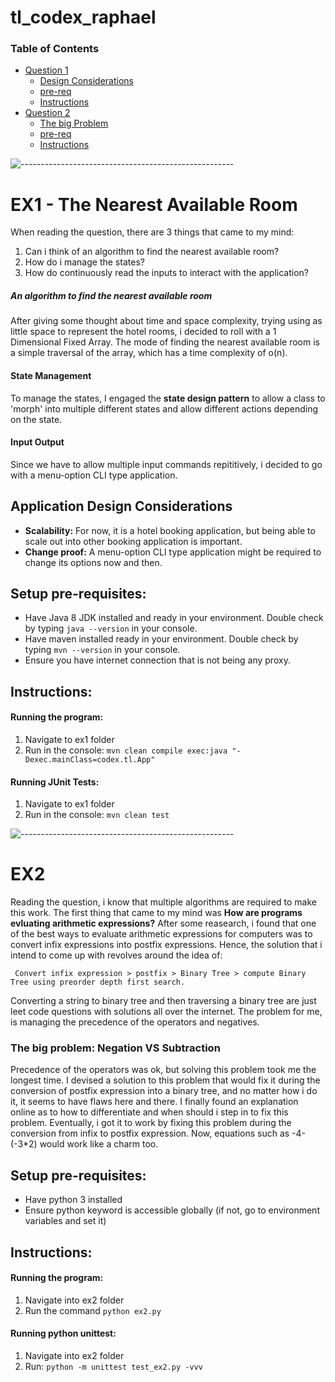 # tl_codex_raphael
### Table of Contents
- [Question 1](#ex1---the-nearest-available-room)
  - [Design Considerations](#application-design-considerations)
  - [pre-req](#setup-pre-requisites)
  - [Instructions](#instructions)
- [Question 2](#ex2)
  - [The big Problem](#the-big-problem-negation-vs-subtraction)
  - [pre-req](#setup-pre-requisites-1)
  - [Instructions](#instructions-1)

![-----------------------------------------------------](https://raw.githubusercontent.com/andreasbm/readme/master/assets/lines/rainbow.png)
# EX1 - The Nearest Available Room
When reading the question, there are 3 things that came to my mind:
1. Can i think of an algorithm to find the nearest available room?
1. How do i manage the states?
1. How do continuously read the inputs to interact with the application?

##### An algorithm to find the nearest available room
After giving some thought about time and space complexity, trying using as little space to represent the hotel rooms, i decided to roll with a 1 Dimensional Fixed Array. The mode of finding the nearest available room is a simple traversal of the array, which has a time complexity of o(n).

#### State Management
To manage the states, I engaged the **state design pattern** to allow a class to 'morph' into multiple different states and allow different actions depending on the state.

#### Input Output
Since we have to allow multiple input commands repititively, i decided to go with a menu-option CLI type application.

## Application Design Considerations
- **Scalability:** For now, it is a hotel booking application, but being able to scale out into other booking application is important.
- **Change proof:** A menu-option CLI type application might be required to change its options now and then.

## Setup pre-requisites:
- Have Java 8 JDK installed and ready in your environment. Double check by typing `java --version` in your console.
- Have maven installed ready in your environment. Double check by typing `mvn --version` in your console.
- Ensure you have internet connection that is not being any proxy.

## Instructions:
#### Running the program:
1. Navigate to ex1 folder
1. Run in the console: `mvn clean compile exec:java "-Dexec.mainClass=codex.tl.App"`

#### Running JUnit Tests:
1. Navigate to ex1 folder
1. Run in the console: `mvn clean test`


![-----------------------------------------------------](https://raw.githubusercontent.com/andreasbm/readme/master/assets/lines/rainbow.png)
# EX2
Reading the question, i know that multiple algorithms are required to make this work. The first thing that came to my mind was
**How are programs evluating arithmetic expressions?**
After some reasearch, i found that one of the best ways to evaluate arithmetic expressions for computers was to convert infix expressions into postfix expressions. Hence, the solution that i intend to come up with revolves around the idea of: 
```
 Convert infix expression > postfix > Binary Tree > compute Binary Tree using preorder depth first search.
```
Converting a string to binary tree and then traversing a binary tree are just leet code questions with solutions all over the internet. The problem for me, is managing the precedence of the operators and negatives.

### The big problem: Negation VS Subtraction
Precedence of the operators was ok, but solving this problem took me the longest time. I devised a solution to this problem that would fix it during the conversion of postfix expression into a binary tree, and no matter how i do it, it seems to have flaws here and there. I finally found an explanation online as to how to differentiate and when should i step in to fix this problem. Eventually, i got it to work by fixing this problem during the conversion from infix to postfix expression. Now, equations such as -4-(-3*2) would work like a charm too.

## Setup pre-requisites:
- Have python 3 installed
- Ensure python keyword is accessible globally (if not, go to environment variables and set it)

## Instructions: 
#### Running the program:
1. Navigate into ex2 folder 
1. Run the command `python ex2.py`

#### Running python unittest:
1. Navigate into ex2 folder 
1. Run: `python -m unittest test_ex2.py -vvv`
